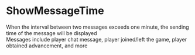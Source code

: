 # ShowMessageTime
When the interval between two messages exceeds one minute, the sending time of the message will be displayed  
Messages include player chat message, player joined/left the game, player obtained advancement, and more  

